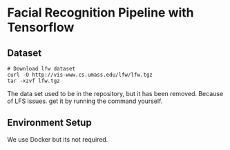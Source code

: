 # Facial Recognition Pipeline with Tensorflow

## Dataset

    # Download lfw dataset
    curl -O http://vis-www.cs.umass.edu/lfw/lfw.tgz
    tar -xzvf lfw.tgz

The data set used to be in the repository, but it has been removed. Because of LFS issues. get it by running the command yourself.

## Environment Setup

We use Docker but its not required.
